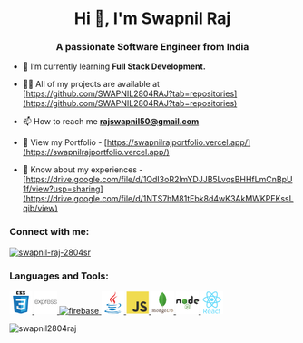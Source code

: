 
<h1 align="center">Hi 👋, I'm Swapnil Raj</h1>
<h3 align="center">A passionate Software Engineer from India</h3>




- 🌱 I’m currently learning **Full Stack Development.**

- 👨‍💻 All of my projects are available at [https://github.com/SWAPNIL2804RAJ?tab=repositories](https://github.com/SWAPNIL2804RAJ?tab=repositories)

- 📫 How to reach me **rajswapnil50@gmail.com**

- 💼 View my Portfolio - [https://swapnilrajportfolio.vercel.app/](https://swapnilrajportfolio.vercel.app/)

- 📄 Know about my experiences - [https://drive.google.com/file/d/1QdI3oR2lmYDJJB5LvqsBHHfLmCnBpU1f/view?usp=sharing](https://drive.google.com/file/d/1NTS7hM81tEbk8d4wK3AkMWKPFKssLqib/view)

  
<h3 align="left">Connect with me:</h3>
<p align="left">
<a href="https://linkedin.com/in/swapnil-raj-2804sr" target="blank"><img align="center" src="https://raw.githubusercontent.com/rahuldkjain/github-profile-readme-generator/master/src/images/icons/Social/linked-in-alt.svg" alt="swapnil-raj-2804sr" height="30" width="40" /></a>
</p>

<h3 align="left">Languages and Tools:</h3>
<p align="left"> <a href="https://www.w3schools.com/css/" target="_blank" rel="noreferrer"> <img src="https://raw.githubusercontent.com/devicons/devicon/master/icons/css3/css3-original-wordmark.svg" alt="css3" width="40" height="40"/> </a> <a href="https://expressjs.com" target="_blank" rel="noreferrer"> <img src="https://raw.githubusercontent.com/devicons/devicon/master/icons/express/express-original-wordmark.svg" alt="express" width="40" height="40"/> </a> <a href="https://firebase.google.com/" target="_blank" rel="noreferrer"> <img src="https://www.vectorlogo.zone/logos/firebase/firebase-icon.svg" alt="firebase" width="40" height="40"/> </a> <a href="https://www.java.com" target="_blank" rel="noreferrer"> <img src="https://raw.githubusercontent.com/devicons/devicon/master/icons/java/java-original.svg" alt="java" width="40" height="40"/> </a> <a href="https://developer.mozilla.org/en-US/docs/Web/JavaScript" target="_blank" rel="noreferrer"> <img src="https://raw.githubusercontent.com/devicons/devicon/master/icons/javascript/javascript-original.svg" alt="javascript" width="40" height="40"/> </a> <a href="https://www.mongodb.com/" target="_blank" rel="noreferrer"> <img src="https://raw.githubusercontent.com/devicons/devicon/master/icons/mongodb/mongodb-original-wordmark.svg" alt="mongodb" width="40" height="40"/> </a> <a href="https://nodejs.org" target="_blank" rel="noreferrer"> <img src="https://raw.githubusercontent.com/devicons/devicon/master/icons/nodejs/nodejs-original-wordmark.svg" alt="nodejs" width="40" height="40"/> </a> <a href="https://reactjs.org/" target="_blank" rel="noreferrer"> <img src="https://raw.githubusercontent.com/devicons/devicon/master/icons/react/react-original-wordmark.svg" alt="react" width="40" height="40"/> </a> </p>

<p><img align="left" src="https://github-readme-stats.vercel.app/api/top-langs?username=swapnil2804raj&show_icons=true&locale=en&layout=compact" alt="swapnil2804raj" /></p>

